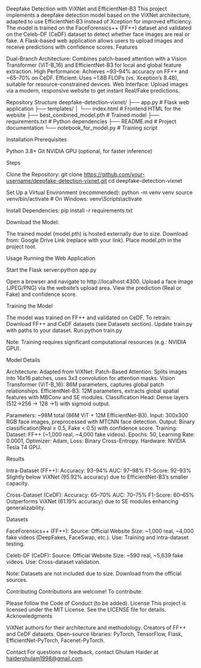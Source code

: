 Deepfake Detection with ViXNet and EfficientNet-B3
This project implements a deepfake detection model based on the ViXNet architecture, adapted to use EfficientNet-B3 instead of Xception for improved efficiency. The model is trained on the FaceForensics++ (FF++) dataset and validated on the Celeb-DF (CeDF) dataset to detect whether face images are real or fake. A Flask-based web application allows users to upload images and receive predictions with confidence scores.
Features

Dual-Branch Architecture: Combines patch-based attention with a Vision Transformer (ViT-B_16) and EfficientNet-B3 for local and global feature extraction.
High Performance: Achieves ~93–94% accuracy on FF++ and ~65–70% on CeDF.
Efficient: Uses ~1.8B FLOPs (vs. Xception’s 8.4B), suitable for resource-constrained devices.
Web Interface: Upload images via a modern, responsive website to get instant Real/Fake predictions.

Repository Structure
deepfake-detection-vixnet/
├── app.py              # Flask web application
├── templates/
│   └── index.html      # Frontend HTML for the website
├──  best_combined_model.pth           # Trained model 
├── requirements.txt    # Python dependencies
├── README.md           # Project documentation
└── notebook_for_model.py            # Training script

Installation
Prerequisites

Python 3.8+
Git
NVIDIA GPU (optional, for faster inference)

Steps

Clone the Repository:
git clone https://github.com/your-username/deepfake-detection-vixnet.git
cd deepfake-detection-vixnet


Set Up a Virtual Environment (recommended):
python -m venv venv
source venv/bin/activate  # On Windows: venv\Scripts\activate


Install Dependencies:
pip install -r requirements.txt


Download the Model:

The trained model (model.pth) is hosted externally due to size.
Download from: Google Drive Link (replace with your link).
Place model.pth in the project root.



Usage
Running the Web Application

Start the Flask server:python app.py


Open a browser and navigate to http://localhost:4300.
Upload a face image (JPEG/PNG) via the website’s upload area.
View the prediction (Real or Fake) and confidence score.

Training the Model

The model was trained on FF++ and validated on CeDF. To retrain:
Download FF++ and CeDF datasets (see Datasets section).
Update train.py with paths to your dataset.
Run:python train.py


Note: Training requires significant computational resources (e.g.: NVIDIA GPU).

Model Details

Architecture: Adapted from ViXNet:
Patch-Based Attention: Splits images into 16x16 patches, uses 3x3 convolution for attention masks.
Vision Transformer (ViT-B_16): 86M parameters, captures global patch relationships.
EfficientNet-B3: 12M parameters, extracts global spatial features with MBConv and SE modules.
Classification Head: Dense layers (512→256 → 128 →1) with sigmoid output.


Parameters: ~98M total (86M ViT + 12M EfficientNet-B3).
Input: 300x300 RGB face images, preprocessed with MTCNN face detection.
Output: Binary classification(Real ≥ 0.5, Fake < 0.5) with confidence score.
Training:
Dataset: FF++ (~1,000 real, ~4,000 fake videos).
Epochs: 50, Learning Rate: 0.0001, Optimizer: Adam, Loss: Binary Cross-Entropy.
Hardware: NVIDIA Tesla T4 GPU.



Results

Intra-Dataset (FF++):
Accuracy: 93–94%
AUC: 97–98%
F1-Score: 92–93%
Slightly below ViXNet (95.92% accuracy) due to EfficientNet-B3’s smaller capacity.


Cross-Dataset (CeDF):
Accuracy: 65–70%
AUC: 70–75%
F1-Score: 60–65%
Outperforms ViXNet (61.19% accuracy) due to SE modules enhancing generalizability.



Datasets

FaceForensics++ (FF++):
Source: Official Website
Size: ~1,000 real, ~4,000 fake videos (DeepFakes, FaceSwap, etc.).
Use: Training and intra-dataset testing.


Celeb-DF (CeDF):
Source: Official Website
Size: ~590 real, ~5,639 fake videos.
Use: Cross-dataset validation.


Note: Datasets are not included due to size. Download from the official sources.

Contributing
Contributions are welcome! To contribute:


Please follow the Code of Conduct (to be added).
License
This project is licensed under the MIT License. See the LICENSE file for details.
Acknowledgments

ViXNet authors for their architecture and methodology.
Creators of FF++ and CeDF datasets.
Open-source libraries: PyTorch, TensorFlow, Flask, EfficientNet-PyTorch, Facenet-PyTorch.

Contact
For questions or feedback, contact Ghulam Haider at haiderghulam1998@gmail.com.
